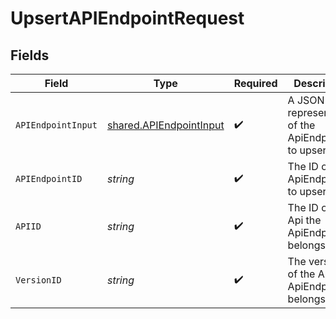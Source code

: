# UpsertAPIEndpointRequest


## Fields

| Field                                                              | Type                                                               | Required                                                           | Description                                                        |
| ------------------------------------------------------------------ | ------------------------------------------------------------------ | ------------------------------------------------------------------ | ------------------------------------------------------------------ |
| `APIEndpointInput`                                                 | [shared.APIEndpointInput](../../models/shared/apiendpointinput.md) | :heavy_check_mark:                                                 | A JSON representation of the ApiEndpoint to upsert.                |
| `APIEndpointID`                                                    | *string*                                                           | :heavy_check_mark:                                                 | The ID of the ApiEndpoint to upsert.                               |
| `APIID`                                                            | *string*                                                           | :heavy_check_mark:                                                 | The ID of the Api the ApiEndpoint belongs to.                      |
| `VersionID`                                                        | *string*                                                           | :heavy_check_mark:                                                 | The version ID of the Api the ApiEndpoint belongs to.              |